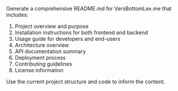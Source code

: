 Generate a comprehensive README.md for VersBottomLex.me that includes:

1. Project overview and purpose
2. Installation instructions for both frontend and backend
3. Usage guide for developers and end-users
4. Architecture overview
5. API documentation summary
6. Deployment process
7. Contributing guidelines
8. License information

Use the current project structure and code to inform the content.
